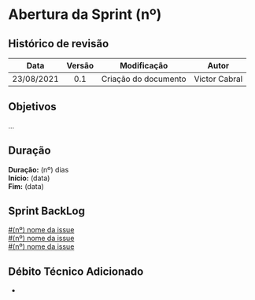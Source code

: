 # Abertura da Sprint (nº)

## Histórico de revisão

| **Data** |  **Versão** | **Modificação**  |  **Autor** |
|:-:|:-:|:-:|:-:|
|    23/08/2021   |  0.1 | Criação do documento  | Victor Cabral |

## Objetivos

...

## Duração

**Duração:** (nº) dias
<br>
**Início:** (data)
<br>
**Fim:** (data)

## Sprint BackLog

[#(nº) nome da issue]()
<br>
[#(nº) nome da issue]()
<br>
[#(nº) nome da issue]()

## Débito Técnico Adicionado

-
